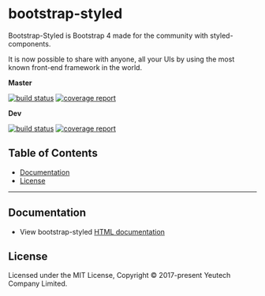 # bootstrap-styled

Bootstrap-Styled is Bootstrap 4 made for the community with styled-components.

It is now possible to share with anyone, all your UIs by using the most known front-end framework in the world.

**Master**

[![build status](https://module.kopaxgroup.com/bootstrap-styled/bootstrap-styled/badges/master/build.svg)](https://module.kopaxgroup.com/bootstrap-styled/bootstrap-styled/commits/master)
[![coverage report](https://module.kopaxgroup.com/bootstrap-styled/bootstrap-styled/badges/master/coverage.svg)](https://module.kopaxgroup.com/bootstrap-styled/bootstrap-styled/commits/master)

**Dev**

[![build status](https://module.kopaxgroup.com/bootstrap-styled/bootstrap-styled/badges/dev/build.svg)](https://module.kopaxgroup.com/bootstrap-styled/bootstrap-styled/commits/dev)
[![coverage report](https://module.kopaxgroup.com/bootstrap-styled/bootstrap-styled/badges/dev/coverage.svg)](https://module.kopaxgroup.com/bootstrap-styled/bootstrap-styled/commits/dev)

## Table of Contents

  - [Documentation](#documentation)
  - [License](#license)

---
  
## Documentation

  - View bootstrap-styled [HTML documentation](https://bootstrap-styled.yeutech.com)

## License

Licensed under the MIT License, Copyright © 2017-present Yeutech Company Limited.
